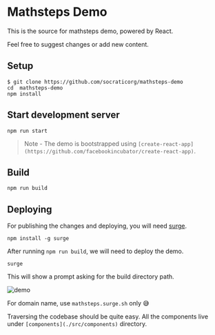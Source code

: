 # Mathsteps Demo

This is the source for mathsteps demo, powered by React.

Feel free to suggest changes or add new content.

## Setup

```
$ git clone https://github.com/socraticorg/mathsteps-demo
cd  mathsteps-demo
npm install
```

## Start development server

```
npm run start
```

> Note - The demo is bootstrapped using `[create-react-app](https://github.com/facebookincubator/create-react-app)`.

## Build

```
npm run build
```

## Deploying 

For publishing the changes and deploying, you will need [surge](https://surge.sh/).

```
npm install -g surge
```

After running `npm run build`, we will need to deploy the demo. 

```
surge
```

This will show a prompt asking for the build directory path.

![demo](https://i.gyazo.com/b24ae9a9070d7c9eb635d6aa62317879.gif)

For domain name, use `mathsteps.surge.sh` only 😅

Traversing the codebase should be quite easy. All the components live under `[components](./src/components)` directory.

